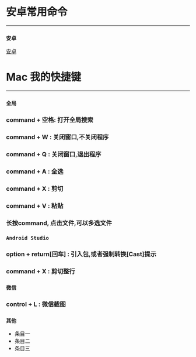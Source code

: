 # 安卓常用命令
***
### `安卓`
[安卓](./android.md)
# Mac 我的快捷键
***
###  `全局`

### command + 空格: 打开全局搜索
### command + W : 关闭窗口,不关闭程序
### command + Q : 关闭窗口,退出程序
### command + A : 全选
### command + X : 剪切
### command + V : 粘贴
### 长按command, 点击文件,可以多选文件
###  ` Android Studio ` 
### option + return[回车] : 引入包,或者强制转换[Cast]提示
### command + X : 剪切整行
###  ` 微信 ` 
### control + L : 微信截图
###  ` 其他 ` 
* 条目一
* 条目二
* 条目三
<br>